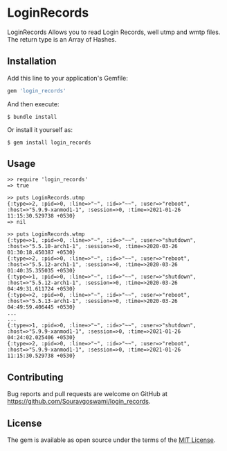 # LoginRecords
LoginRecords Allows you to read Login Records, well utmp and wmtp files.
The return type is an Array of Hashes.

## Installation

Add this line to your application's Gemfile:

```ruby
gem 'login_records'
```

And then execute:

```
$ bundle install
```

Or install it yourself as:

```
$ gem install login_records
```

## Usage

```
>> require 'login_records'
=> true

>> puts LoginRecords.utmp
{:type=>2, :pid=>0, :line=>"~", :id=>"~~", :user=>"reboot", :host=>"5.9.9-xanmod1-1", :session=>0, :time=>2021-01-26 11:15:30.529738 +0530}
=> nil

>> puts LoginRecords.wtmp
{:type=>1, :pid=>0, :line=>"~", :id=>"~~", :user=>"shutdown", :host=>"5.5.10-arch1-1", :session=>0, :time=>2020-03-26 01:30:18.450387 +0530}
{:type=>2, :pid=>0, :line=>"~", :id=>"~~", :user=>"reboot", :host=>"5.5.12-arch1-1", :session=>0, :time=>2020-03-26 01:40:35.355035 +0530}
{:type=>1, :pid=>0, :line=>"~", :id=>"~~", :user=>"shutdown", :host=>"5.5.12-arch1-1", :session=>0, :time=>2020-03-26 04:49:31.611724 +0530}
{:type=>2, :pid=>0, :line=>"~", :id=>"~~", :user=>"reboot", :host=>"5.5.13-arch1-1", :session=>0, :time=>2020-03-26 04:49:59.406445 +0530}
...
...
{:type=>1, :pid=>0, :line=>"~", :id=>"~~", :user=>"shutdown", :host=>"5.9.9-xanmod1-1", :session=>0, :time=>2021-01-26 04:24:02.025406 +0530}
{:type=>2, :pid=>0, :line=>"~", :id=>"~~", :user=>"reboot", :host=>"5.9.9-xanmod1-1", :session=>0, :time=>2021-01-26 11:15:30.529738 +0530}
```

## Contributing

Bug reports and pull requests are welcome on GitHub at https://github.com/Souravgoswami/login_records.

## License

The gem is available as open source under the terms of the [MIT License](https://opensource.org/licenses/MIT).
